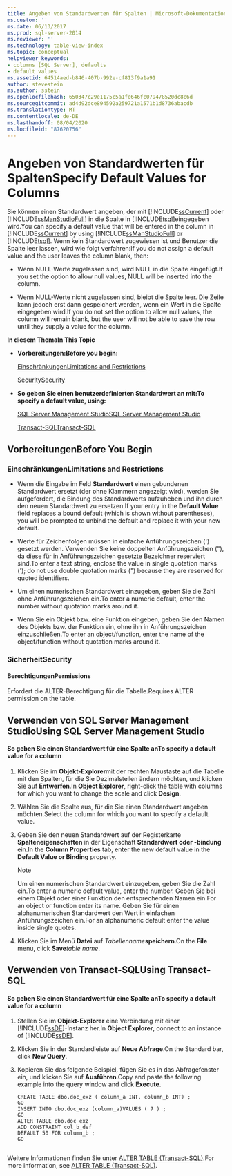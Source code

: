 ```yaml
---
title: Angeben von Standardwerten für Spalten | Microsoft-Dokumentation
ms.custom: ''
ms.date: 06/13/2017
ms.prod: sql-server-2014
ms.reviewer: ''
ms.technology: table-view-index
ms.topic: conceptual
helpviewer_keywords:
- columns [SQL Server], defaults
- default values
ms.assetid: 64514aed-b846-407b-992e-cf813f9a1a91
author: stevestein
ms.author: sstein
ms.openlocfilehash: 650347c29e1175c5a1fe646fc079478520dc8c6d
ms.sourcegitcommit: ad4d92dce894592a259721a1571b1d8736abacdb
ms.translationtype: MT
ms.contentlocale: de-DE
ms.lasthandoff: 08/04/2020
ms.locfileid: "87620756"
---
```

# <a name="specify-default-values-for-columns"></a><span data-ttu-id="c05bc-102">Angeben von Standardwerten für Spalten</span><span class="sxs-lookup"><span data-stu-id="c05bc-102">Specify Default Values for Columns</span></span>
  <span data-ttu-id="c05bc-103">Sie können einen Standardwert angeben, der mit [!INCLUDE[ssCurrent](../../includes/sscurrent-md.md)] oder [!INCLUDE[ssManStudioFull](../../includes/ssmanstudiofull-md.md)] in die Spalte in [!INCLUDE[tsql](../../includes/tsql-md.md)]eingegeben wird.</span><span class="sxs-lookup"><span data-stu-id="c05bc-103">You can specify a default value that will be entered in the column in [!INCLUDE[ssCurrent](../../includes/sscurrent-md.md)] by using [!INCLUDE[ssManStudioFull](../../includes/ssmanstudiofull-md.md)] or [!INCLUDE[tsql](../../includes/tsql-md.md)].</span></span> <span data-ttu-id="c05bc-104">Wenn kein Standardwert zugewiesen ist und Benutzer die Spalte leer lassen, wird wie folgt verfahren:</span><span class="sxs-lookup"><span data-stu-id="c05bc-104">If you do not assign a default value and the user leaves the column blank, then:</span></span>  
  
-   <span data-ttu-id="c05bc-105">Wenn NULL-Werte zugelassen sind, wird NULL in die Spalte eingefügt.</span><span class="sxs-lookup"><span data-stu-id="c05bc-105">If you set the option to allow null values, NULL will be inserted into the column.</span></span>  
  
-   <span data-ttu-id="c05bc-106">Wenn NULL-Werte nicht zugelassen sind, bleibt die Spalte leer. Die Zeile kann jedoch erst dann gespeichert werden, wenn ein Wert in die Spalte eingegeben wird.</span><span class="sxs-lookup"><span data-stu-id="c05bc-106">If you do not set the option to allow null values, the column will remain blank, but the user will not be able to save the row until they supply a value for the column.</span></span>  
  
 <span data-ttu-id="c05bc-107">**In diesem Thema**</span><span class="sxs-lookup"><span data-stu-id="c05bc-107">**In This Topic**</span></span>  
  
-   <span data-ttu-id="c05bc-108">**Vorbereitungen:**</span><span class="sxs-lookup"><span data-stu-id="c05bc-108">**Before you begin:**</span></span>  
  
     [<span data-ttu-id="c05bc-109">Einschränkungen</span><span class="sxs-lookup"><span data-stu-id="c05bc-109">Limitations and Restrictions</span></span>](#Restrictions)  
  
     [<span data-ttu-id="c05bc-110">Security</span><span class="sxs-lookup"><span data-stu-id="c05bc-110">Security</span></span>](#Security)  
  
-   <span data-ttu-id="c05bc-111">**So geben Sie einen benutzerdefinierten Standardwert an mit:**</span><span class="sxs-lookup"><span data-stu-id="c05bc-111">**To specify a default value, using:**</span></span>  
  
     [<span data-ttu-id="c05bc-112">SQL Server Management Studio</span><span class="sxs-lookup"><span data-stu-id="c05bc-112">SQL Server Management Studio</span></span>](#SSMSProcedure)  
  
     [<span data-ttu-id="c05bc-113">Transact-SQL</span><span class="sxs-lookup"><span data-stu-id="c05bc-113">Transact-SQL</span></span>](#TsqlProcedure)  
  
##  <a name="before-you-begin"></a><a name="BeforeYouBegin"></a> <span data-ttu-id="c05bc-114">Vorbereitungen</span><span class="sxs-lookup"><span data-stu-id="c05bc-114">Before You Begin</span></span>  
  
###  <a name="limitations-and-restrictions"></a><a name="Restrictions"></a> <span data-ttu-id="c05bc-115">Einschränkungen</span><span class="sxs-lookup"><span data-stu-id="c05bc-115">Limitations and Restrictions</span></span>  
  
-   <span data-ttu-id="c05bc-116">Wenn die Eingabe im Feld **Standardwert** einen gebundenen Standardwert ersetzt (der ohne Klammern angezeigt wird), werden Sie aufgefordert, die Bindung des Standardwerts aufzuheben und ihn durch den neuen Standardwert zu ersetzen.</span><span class="sxs-lookup"><span data-stu-id="c05bc-116">If your entry in the **Default Value** field replaces a bound default (which is shown without parentheses), you will be prompted to unbind the default and replace it with your new default.</span></span>  
  
-   <span data-ttu-id="c05bc-117">Werte für Zeichenfolgen müssen in einfache Anführungszeichen (') gesetzt werden. Verwenden Sie keine doppelten Anführungszeichen ("), da diese für in Anführungszeichen gesetzte Bezeichner reserviert sind.</span><span class="sxs-lookup"><span data-stu-id="c05bc-117">To enter a text string, enclose the value in single quotation marks ('); do not use double quotation marks (") because they are reserved for quoted identifiers.</span></span>  
  
-   <span data-ttu-id="c05bc-118">Um einen numerischen Standardwert einzugeben, geben Sie die Zahl ohne Anführungszeichen ein.</span><span class="sxs-lookup"><span data-stu-id="c05bc-118">To enter a numeric default, enter the number without quotation marks around it.</span></span>  
  
-   <span data-ttu-id="c05bc-119">Wenn Sie ein Objekt bzw. eine Funktion eingeben, geben Sie den Namen des Objekts bzw. der Funktion ein, ohne ihn in Anführungszeichen einzuschließen.</span><span class="sxs-lookup"><span data-stu-id="c05bc-119">To enter an object/function, enter the name of the object/function without quotation marks around it.</span></span>  
  
###  <a name="security"></a><a name="Security"></a> <span data-ttu-id="c05bc-120">Sicherheit</span><span class="sxs-lookup"><span data-stu-id="c05bc-120">Security</span></span>  
  
####  <a name="permissions"></a><a name="Permissions"></a> <span data-ttu-id="c05bc-121">Berechtigungen</span><span class="sxs-lookup"><span data-stu-id="c05bc-121">Permissions</span></span>  
 <span data-ttu-id="c05bc-122">Erfordert die ALTER-Berechtigung für die Tabelle.</span><span class="sxs-lookup"><span data-stu-id="c05bc-122">Requires ALTER permission on the table.</span></span>  
  
##  <a name="using-sql-server-management-studio"></a><a name="SSMSProcedure"></a> <span data-ttu-id="c05bc-123">Verwenden von SQL Server Management Studio</span><span class="sxs-lookup"><span data-stu-id="c05bc-123">Using SQL Server Management Studio</span></span>  
  
#### <a name="to-specify-a-default-value-for-a-column"></a><span data-ttu-id="c05bc-124">So geben Sie einen Standardwert für eine Spalte an</span><span class="sxs-lookup"><span data-stu-id="c05bc-124">To specify a default value for a column</span></span>  
  
1.  <span data-ttu-id="c05bc-125">Klicken Sie im **Objekt-Explorer**mit der rechten Maustaste auf die Tabelle mit den Spalten, für die Sie Dezimalstellen ändern möchten, und klicken Sie auf **Entwerfen**.</span><span class="sxs-lookup"><span data-stu-id="c05bc-125">In **Object Explorer**, right-click the table with columns for which you want to change the scale and click **Design**.</span></span>  
  
2.  <span data-ttu-id="c05bc-126">Wählen Sie die Spalte aus, für die Sie einen Standardwert angeben möchten.</span><span class="sxs-lookup"><span data-stu-id="c05bc-126">Select the column for which you want to specify a default value.</span></span>  
  
3.  <span data-ttu-id="c05bc-127">Geben Sie den neuen Standardwert auf der Registerkarte **Spalteneigenschaften** in der Eigenschaft **Standardwert oder -bindung** ein.</span><span class="sxs-lookup"><span data-stu-id="c05bc-127">In the **Column Properties** tab, enter the new default value in the **Default Value or Binding** property.</span></span>  
  
    > [!NOTE]  
    >  <span data-ttu-id="c05bc-128">Um einen numerischen Standardwert einzugeben, geben Sie die Zahl ein.</span><span class="sxs-lookup"><span data-stu-id="c05bc-128">To enter a numeric default value, enter the number.</span></span> <span data-ttu-id="c05bc-129">Geben Sie bei einem Objekt oder einer Funktion den entsprechenden Namen ein.</span><span class="sxs-lookup"><span data-stu-id="c05bc-129">For an object or function enter its name.</span></span> <span data-ttu-id="c05bc-130">Geben Sie für einen alphanumerischen Standardwert den Wert in einfachen Anführungszeichen ein.</span><span class="sxs-lookup"><span data-stu-id="c05bc-130">For an alphanumeric default enter the value inside single quotes.</span></span>  
  
4.  <span data-ttu-id="c05bc-131">Klicken Sie im Menü **Datei** auf _Tabellenname_**speichern**.</span><span class="sxs-lookup"><span data-stu-id="c05bc-131">On the **File** menu, click **Save**_table name_.</span></span>  
  
##  <a name="using-transact-sql"></a><a name="TsqlProcedure"></a> <span data-ttu-id="c05bc-132">Verwenden von Transact-SQL</span><span class="sxs-lookup"><span data-stu-id="c05bc-132">Using Transact-SQL</span></span>  
  
#### <a name="to-specify-a-default-value-for-a-column"></a><span data-ttu-id="c05bc-133">So geben Sie einen Standardwert für eine Spalte an</span><span class="sxs-lookup"><span data-stu-id="c05bc-133">To specify a default value for a column</span></span>  
  
1.  <span data-ttu-id="c05bc-134">Stellen Sie im **Objekt-Explorer** eine Verbindung mit einer [!INCLUDE[ssDE](../../includes/ssde-md.md)]-Instanz her.</span><span class="sxs-lookup"><span data-stu-id="c05bc-134">In **Object Explorer**, connect to an instance of [!INCLUDE[ssDE](../../includes/ssde-md.md)].</span></span>  
  
2.  <span data-ttu-id="c05bc-135">Klicken Sie in der Standardleiste auf **Neue Abfrage**.</span><span class="sxs-lookup"><span data-stu-id="c05bc-135">On the Standard bar, click **New Query**.</span></span>  
  
3.  <span data-ttu-id="c05bc-136">Kopieren Sie das folgende Beispiel, fügen Sie es in das Abfragefenster ein, und klicken Sie auf **Ausführen**.</span><span class="sxs-lookup"><span data-stu-id="c05bc-136">Copy and paste the following example into the query window and click **Execute**.</span></span>  
  
    ```  
    CREATE TABLE dbo.doc_exz ( column_a INT, column_b INT) ;  
    GO  
    INSERT INTO dbo.doc_exz (column_a)VALUES ( 7 ) ;  
    GO  
    ALTER TABLE dbo.doc_exz  
    ADD CONSTRAINT col_b_def  
    DEFAULT 50 FOR column_b ;  
    GO  
  
    ```  
  
 <span data-ttu-id="c05bc-137">Weitere Informationen finden Sie unter [ALTER TABLE &#40;Transact-SQL&#41;](/sql/t-sql/statements/alter-table-transact-sql).</span><span class="sxs-lookup"><span data-stu-id="c05bc-137">For more information, see [ALTER TABLE &#40;Transact-SQL&#41;](/sql/t-sql/statements/alter-table-transact-sql).</span></span>  
  
###  <a name="TsqlExample"></a>  
